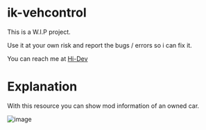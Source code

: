 # ik-vehcontrol

This is a W.I.P project.

Use it at your own risk and report the bugs / errors so i can fix it.

You can reach me at [Hi-Dev](https://discord.com/invite/pSJPPctrNx)

# Explanation

With this resource you can show mod information of an owned car.

![image](https://github.com/i-kulgu/ik-vehcontrol/assets/29943243/15337e88-b3dc-4af9-b827-3b66a335c95d)
